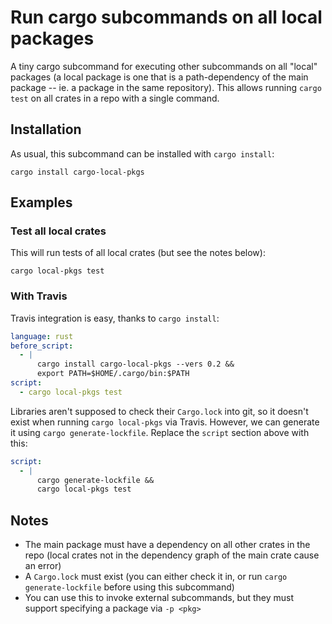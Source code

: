 # Run cargo subcommands on all local packages

A tiny cargo subcommand for executing other subcommands on all "local" packages (a local package is one that is a path-dependency of the main package -- ie. a package in the same repository). This allows running `cargo test` on all crates in a repo with a single command.


## Installation

As usual, this subcommand can be installed with `cargo install`:
```
cargo install cargo-local-pkgs
```

## Examples

### Test all local crates

This will run tests of all local crates (but see the notes below):
```
cargo local-pkgs test
```

### With Travis

Travis integration is easy, thanks to `cargo install`:
```yml
language: rust
before_script:
  - |
      cargo install cargo-local-pkgs --vers 0.2 &&
      export PATH=$HOME/.cargo/bin:$PATH
script:
  - cargo local-pkgs test
```

Libraries aren't supposed to check their `Cargo.lock` into git, so it doesn't exist when running `cargo local-pkgs` via Travis. However, we can generate it using `cargo generate-lockfile`. Replace the `script` section above with this:
```yml
script:
  - |
      cargo generate-lockfile &&
      cargo local-pkgs test
```

## Notes

* The main package must have a dependency on all other crates in the repo (local crates not in the dependency graph of the main crate cause an error)
* A `Cargo.lock` must exist (you can either check it in, or run `cargo generate-lockfile` before using this subcommand)
* You can use this to invoke external subcommands, but they must support specifying a package via `-p <pkg>`
